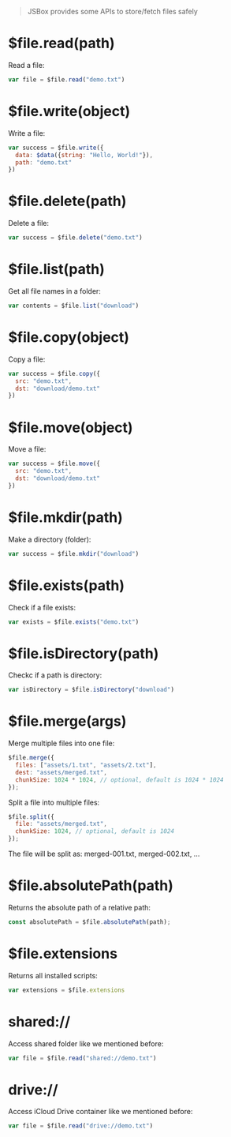 > JSBox provides some APIs to store/fetch files safely

# $file.read(path)

Read a file:

```js
var file = $file.read("demo.txt")
```

# $file.write(object)

Write a file:

```js
var success = $file.write({
  data: $data({string: "Hello, World!"}),
  path: "demo.txt"
})
```

# $file.delete(path)

Delete a file:

```js
var success = $file.delete("demo.txt")
```

# $file.list(path)

Get all file names in a folder:

```js
var contents = $file.list("download")
```

# $file.copy(object)

Copy a file:

```js
var success = $file.copy({
  src: "demo.txt",
  dst: "download/demo.txt"
})
```

# $file.move(object)

Move a file:

```js
var success = $file.move({
  src: "demo.txt",
  dst: "download/demo.txt"
})
```

# $file.mkdir(path)

Make a directory (folder):

```js
var success = $file.mkdir("download")
```

# $file.exists(path)

Check if a file exists:

```js
var exists = $file.exists("demo.txt")
```

# $file.isDirectory(path)

Checkc if a path is directory:

```js
var isDirectory = $file.isDirectory("download")
```

# $file.merge(args)

Merge multiple files into one file:

```js
$file.merge({
  files: ["assets/1.txt", "assets/2.txt"],
  dest: "assets/merged.txt",
  chunkSize: 1024 * 1024, // optional, default is 1024 * 1024
});
```

Split a file into multiple files:

```js
$file.split({
  file: "assets/merged.txt",
  chunkSize: 1024, // optional, default is 1024
});
```

The file will be split as: merged-001.txt, merged-002.txt, ...

# $file.absolutePath(path)

Returns the absolute path of a relative path:

```js
const absolutePath = $file.absolutePath(path);
```

# $file.extensions

Returns all installed scripts:

```js
var extensions = $file.extensions
```

# shared://

Access shared folder like we mentioned before:

```js
var file = $file.read("shared://demo.txt")
```

# drive://

Access iCloud Drive container like we mentioned before:

```js
var file = $file.read("drive://demo.txt")
```